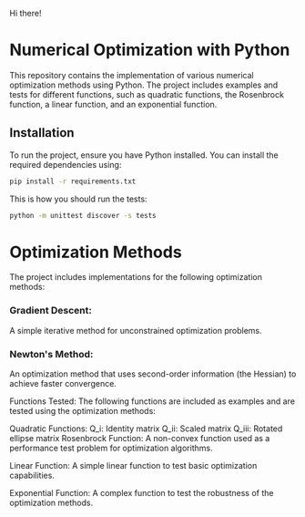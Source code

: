 Hi there! 

# Numerical Optimization with Python

This repository contains the implementation of various numerical optimization methods using Python. The project includes examples and tests for different functions, such as quadratic functions, the Rosenbrock function, a linear function, and an exponential function.

## Installation
To run the project, ensure you have Python installed. You can install the required dependencies using:

```sh
pip install -r requirements.txt
```
This is how you should run the tests:
```sh
python -m unittest discover -s tests
```

# Optimization Methods
The project includes implementations for the following optimization methods:

### Gradient Descent:
A simple iterative method for unconstrained optimization problems.

### Newton's Method:
An optimization method that uses second-order information (the Hessian) to achieve faster convergence.

Functions Tested:
The following functions are included as examples and are tested using the optimization methods:

Quadratic Functions:
Q_i: Identity matrix
Q_ii: Scaled matrix
Q_iii: Rotated ellipse matrix
Rosenbrock Function:
A non-convex function used as a performance test problem for optimization algorithms.

Linear Function:
A simple linear function to test basic optimization capabilities.

Exponential Function:
A complex function to test the robustness of the optimization methods.
